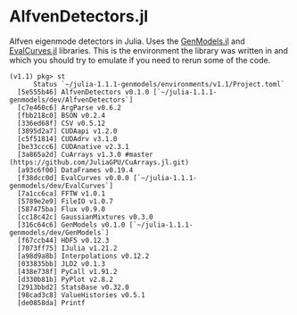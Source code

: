 # AlfvenDetectors.jl

Alfven eigenmode detectors in Julia. Uses the [GenModels.jl](https://github.com/vitskvara/GenModels.jl) and [EvalCurves.jl](https://github.com/vitskvara/EvalCurves.jl) libraries. This is the environment the library was written in and which you should try to emulate if you need to rerun some of the code.

```
(v1.1) pkg> st
      Status `~/julia-1.1.1-genmodels/environments/v1.1/Project.toml`
  [5e555b46] AlfvenDetectors v0.1.0 [`~/julia-1.1.1-genmodels/dev/AlfvenDetectors`]
  [c7e460c6] ArgParse v0.6.2
  [fbb218c0] BSON v0.2.4
  [336ed68f] CSV v0.5.12
  [3895d2a7] CUDAapi v1.2.0
  [c5f51814] CUDAdrv v3.1.0
  [be33ccc6] CUDAnative v2.3.1
  [3a865a2d] CuArrays v1.3.0 #master (https://github.com/JuliaGPU/CuArrays.jl.git)
  [a93c6f00] DataFrames v0.19.4
  [f38dcc0d] EvalCurves v0.0.0 [`~/julia-1.1.1-genmodels/dev/EvalCurves`]
  [7a1cc6ca] FFTW v1.0.1
  [5789e2e9] FileIO v1.0.7
  [587475ba] Flux v0.9.0
  [cc18c42c] GaussianMixtures v0.3.0
  [316c64c6] GenModels v0.1.0 [`~/julia-1.1.1-genmodels/dev/GenModels`]
  [f67ccb44] HDF5 v0.12.3
  [7073ff75] IJulia v1.21.2
  [a98d9a8b] Interpolations v0.12.2
  [033835bb] JLD2 v0.1.3
  [438e738f] PyCall v1.91.2
  [d330b81b] PyPlot v2.8.2
  [2913bbd2] StatsBase v0.32.0
  [98cad3c8] ValueHistories v0.5.1
  [de0858da] Printf 
```
